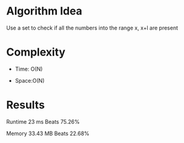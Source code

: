 # Algorithm Idea

Use a set to check if all the numbers into the range x, x+l are present

# Complexity

- Time: O(N)

- Space:O(N)

# Results

Runtime
23
ms
Beats
75.26%

Memory
33.43
MB
Beats
22.68%